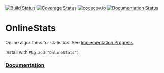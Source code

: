 [![Build Status](https://travis-ci.org/joshday/OnlineStats.jl.svg)](https://travis-ci.org/joshday/OnlineStats.jl)
[![Coverage Status](https://coveralls.io/repos/joshday/OnlineStats.jl/badge.svg?branch=josh)](https://coveralls.io/r/joshday/OnlineStats.jl?branch=josh)
[![codecov.io](http://codecov.io/github/joshday/OnlineStats.jl/coverage.svg?branch=josh)](http://codecov.io/github/joshday/OnlineStats.jl?branch=josh)
[![Documentation Status](https://readthedocs.org/projects/onlinestatsjl/badge/?version=latest)](https://readthedocs.org/projects/onlinestatsjl/?badge=latest)

# OnlineStats

Online algorithms for statistics.  See [Implementation Progress](src/README.md)

Install with `Pkg.add("OnlineStats")`

### [Documentation](http://onlinestatsjl.readthedocs.org/en/latest/)

